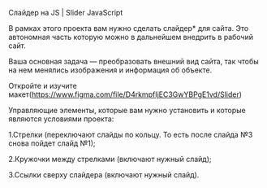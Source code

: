 Слайдер на JS | Slider JavaScript

В рамках этого проекта вам нужно сделать слайдер* для сайта. Это автономная часть которую можно в дальнейшем внедрить в рабочий сайт. 

Ваша основная задача — преобразовать внешний вид сайта, так чтобы на нем менялись изображения и информация об объекте.

Откройте и изучите макет(https://www.figma.com/file/D4rkmpfIjEC3GwYBPgE1vd/Slider)

Управляющие элементы, которые вам нужно установить и которые являются условиями проекта:

1.Стрелки (переключают слайды по кольцу. То есть после слайда №3 снова пойдет слайд №1);

2.Кружочки между стрелками (включают нужный слайд);

3.Ссылки сверху слайдера (включают нужный слайд).

